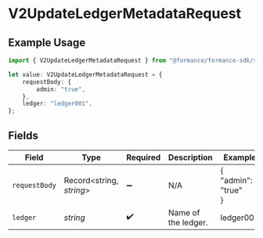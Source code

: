 # V2UpdateLedgerMetadataRequest

## Example Usage

```typescript
import { V2UpdateLedgerMetadataRequest } from "@formance/formance-sdk/sdk/models/operations";

let value: V2UpdateLedgerMetadataRequest = {
    requestBody: {
        admin: "true",
    },
    ledger: "ledger001",
};
```

## Fields

| Field                    | Type                     | Required                 | Description              | Example                  |
| ------------------------ | ------------------------ | ------------------------ | ------------------------ | ------------------------ |
| `requestBody`            | Record<string, *string*> | :heavy_minus_sign:       | N/A                      | {<br/>"admin": "true"<br/>} |
| `ledger`                 | *string*                 | :heavy_check_mark:       | Name of the ledger.      | ledger001                |